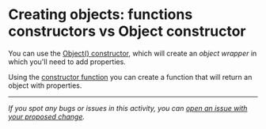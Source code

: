 # Creating objects: functions constructors vs Object constructor

You can use the [Object() constructor](https://developer.mozilla.org/en-US/docs/Web/JavaScript/Reference/Global_Objects/Object/Object), which will create an *object wrapper* in which you'll need to add properties.

Using the [constructor function](https://developer.mozilla.org/en-US/docs/Web/JavaScript/Guide/Working_with_Objects#using_a_constructor_function) you can create a function that will return an object with properties.

------

_If you spot any bugs or issues in this activity, you can [open an issue with your proposed change](https://github.com/microverseinc/curriculum-transversal-skills/blob/main/git-github/articles/open_issue.md)._
